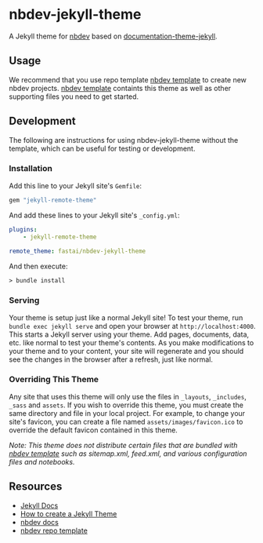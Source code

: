 # nbdev-jekyll-theme

A Jekyll theme for [nbdev](https://nbdev.fast.ai) based on [documentation-theme-jekyll](https://github.com/tomjoht/documentation-theme-jekyll).


## Usage

We recommend that you use repo template [nbdev template](https://github.com/fastai/nbdev_template/) to create new nbdev projects.  [nbdev template](https://github.com/fastai/nbdev_template/) containts this theme as well as other supporting files you need to get started.

## Development

The following are instructions for using nbdev-jekyll-theme without the template, which can be useful for testing or development.

### Installation

Add this line to your Jekyll site's `Gemfile`:

```ruby
gem "jekyll-remote-theme"
```

And add these lines to your Jekyll site's `_config.yml`:

```yaml
plugins:
    - jekyll-remote-theme
    
remote_theme: fastai/nbdev-jekyll-theme
```

And then execute:

    > bundle install


### Serving

Your theme is setup just like a normal Jekyll site! To test your theme, run `bundle exec jekyll serve` and open your browser at `http://localhost:4000`. This starts a Jekyll server using your theme. Add pages, documents, data, etc. like normal to test your theme's contents. As you make modifications to your theme and to your content, your site will regenerate and you should see the changes in the browser after a refresh, just like normal.


### Overriding This Theme

Any site that uses this theme will only use the files in `_layouts`, `_includes`, `_sass` and `assets`.  If you wish to override this theme, you must create the same directory and file in your local project.  For example, to change your site's favicon, you can create a file named `assets/images/favicon.ico` to override the default favicon contained in this theme.

_Note: This theme does not distribute certain files that are bundled with [nbdev template](https://github.com/fastai/nbdev_template) such as sitemap.xml, feed.xml, and various configuration files and notebooks._

## Resources

- [Jekyll Docs](https://jekyllrb.com/docs/)
- [How to create a Jekyll Theme](https://www.siteleaf.com/blog/making-your-first-jekyll-theme-part-2/)
- [nbdev docs](https://nbdev.fast.ai/)
- [nbdev repo template](https://github.com/fastai/nbdev_template)
